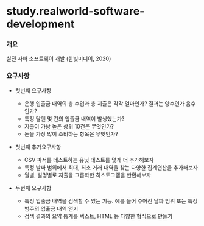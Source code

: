 # study.realworld-software-development

### 개요
실전 자바 소프트웨어 개발 (한빛미디어, 2020)

### 요구사항
+ 첫번째 요구사항
  - 은행 입출금 내역의 총 수입과 총 지출은 각각 얼마인가? 결과는 양수인가 음수인가?
  - 특정 달엔 몇 건의 입출금 내역이 발생했는가?
  - 지출이 가낭 높은 상위 10건은 무엇인가?
  - 돈을 가장 많이 소비하는 항목은 무엇인가?
+ 첫번째 추가요구사항
  - CSV 파서를 테스트하는 유닛 테스트를 몇개 더 추가해보자
  - 특정 날짜 범위에서 최대, 최소 거래 내역을 찾는 다양한 집계연산을 추가해보자
  - 월별, 설명별로 지출을 그룹화한 히스토그램을 반환해보자
  
+ 두번째 요구사항
  - 특정 입출금 내역을 검색할 수 있는 기능. 예를 들어 주어진 날짜 범위 또는 특정 범주의 입출금 내역 얻기
  - 검색 결과의 요약 통계를 텍스트, HTML 등 다양한 형식으로 만들기
